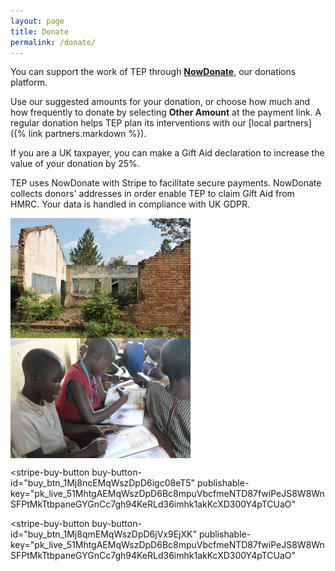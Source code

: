 ```yaml
---
layout: page
title: Donate
permalink: /donate/
---
```

You can support the work of TEP through __[NowDonate](https://www.nowdonate.com/checkout/talk-education-partnership)__, our donations platform. 

Use our suggested amounts for your donation, or choose how much and how frequently to donate by selecting __Other Amount__ at the payment link. A regular donation helps TEP plan its interventions with our [local partners]({% link partners.markdown %}). 

If you are a UK taxpayer, you can make a Gift Aid declaration to increase the value of your donation by 25%.

TEP uses NowDonate with Stripe to facilitate secure payments. NowDonate collects donors' addresses in order enable TEP to claim Gift Aid from HMRC. Your data is handled in compliance with UK GDPR. 

<img src="/assets/images/IMG_1957.jpeg" alt = "Donate">
<img src="/assets/images/IMG_3362.jpeg" alt = "Donate">
<style>
img {
  max-width: 288px;
  vertical-align: middle;
  position: inline;
}
</style>

<script async
  src="https://js.stripe.com/v3/buy-button.js">
</script>

<stripe-buy-button
  buy-button-id="buy_btn_1Mj8ncEMqWszDpD6igc08eT5"
  publishable-key="pk_live_51MhtgAEMqWszDpD6Bc8mpuVbcfmeNTD87fwiPeJS8W8WnSFPtMkTtbpaneGYGnCc7gh94KeRLd36imhk1akKcXD300Y4pTCUaO"
>

</stripe-buy-button>

<script async
  src="https://js.stripe.com/v3/buy-button.js">
</script>

<stripe-buy-button
  buy-button-id="buy_btn_1Mj8qmEMqWszDpD6jVx9EjXK"
  publishable-key="pk_live_51MhtgAEMqWszDpD6Bc8mpuVbcfmeNTD87fwiPeJS8W8WnSFPtMkTtbpaneGYGnCc7gh94KeRLd36imhk1akKcXD300Y4pTCUaO"
>
</stripe-buy-button>